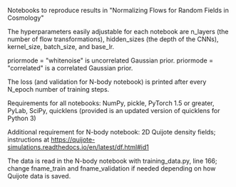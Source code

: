 Notebooks to reproduce results in "Normalizing Flows for Random Fields in Cosmology"

The hyperparameters easily adjustable for each notebook are n_layers (the number of flow transformations), hidden_sizes (the depth of the CNNs), kernel_size, batch_size, and base_lr.

priormode = "whitenoise" is uncorrelated Gaussian prior. priormode = "correlated" is a correlated Gaussian prior.

The loss (and validation for N-body notebook) is printed after every N_epoch number of training steps.

Requirements for all notebooks: NumPy, pickle, PyTorch 1.5 or greater, PyLab, SciPy, quicklens (provided is an updated version of quicklens for Python 3)

Additional requirement for N-body notebook: 2D Quijote density fields; instructions at https://quijote-simulations.readthedocs.io/en/latest/df.html#id1

The data is read in the N-body notebook with training_data.py, line 166; change fname_train and fname_validation if needed depending on how Quijote data is saved.
